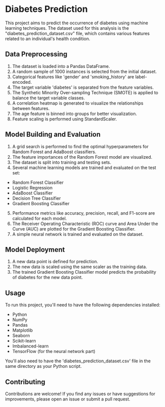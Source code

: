 # Diabetes Prediction

This project aims to predict the occurrence of diabetes using machine learning techniques. The dataset used for this analysis is the "diabetes_prediction_dataset.csv" file, which contains various features related to an individual's health condition.

## Data Preprocessing

1. The dataset is loaded into a Pandas DataFrame.
2. A random sample of 1000 instances is selected from the initial dataset.
3. Categorical features like 'gender' and 'smoking_history' are label-encoded.
4. The target variable 'diabetes' is separated from the feature variables.
5. The Synthetic Minority Over-sampling Technique (SMOTE) is applied to balance the target variable classes.
6. A correlation heatmap is generated to visualize the relationships between features.
7. The age feature is binned into groups for better visualization.
8. Feature scaling is performed using StandardScaler.

## Model Building and Evaluation

1. A grid search is performed to find the optimal hyperparameters for Random Forest and AdaBoost classifiers.
2. The feature importances of the Random Forest model are visualized.
3. The dataset is split into training and testing sets.
4. Several machine learning models are trained and evaluated on the test set:
  - Random Forest Classifier
  - Logistic Regression
  - AdaBoost Classifier
  - Decision Tree Classifier
  - Gradient Boosting Classifier
5. Performance metrics like accuracy, precision, recall, and F1-score are calculated for each model.
6. The Receiver Operating Characteristic (ROC) curve and Area Under the Curve (AUC) are plotted for the Gradient Boosting Classifier.
7. A simple neural network is trained and evaluated on the dataset.

## Model Deployment

1. A new data point is defined for prediction.
2. The new data is scaled using the same scaler as the training data.
3. The trained Gradient Boosting Classifier model predicts the probability of diabetes for the new data point.

## Usage

To run this project, you'll need to have the following dependencies installed:

- Python
- NumPy
- Pandas
- Matplotlib
- Seaborn
- Scikit-learn
- Imbalanced-learn
- TensorFlow (for the neural network part)

You'll also need to have the 'diabetes_prediction_dataset.csv' file in the same directory as your Python script.

## Contributing

Contributions are welcome! If you find any issues or have suggestions for improvements, please open an issue or submit a pull request.
